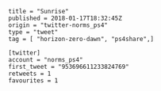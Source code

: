 ```
title = "Sunrise"
published = 2018-01-17T18:32:45Z
origin = "twitter-norms_ps4"
type = "tweet"
tag = [ "horizon-zero-dawn", "ps4share",]

[twitter]
account = "norms_ps4"
first_tweet = "953696611233824769"
retweets = 1
favourites = 1
```

<p class='image'><img src='https://mnf.m17s.net/2018/01/17/DTw2AqKWsAAY7Lu.jpg' alt=''></p>


